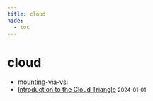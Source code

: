```yaml
---
title: cloud
hide:
  - toc
---
```


# cloud

- [mounting-via-vsi](https://cu-esiil.github.io/data-library/library/mounting-via-vsi/)
  <small></small>
- [Introduction to the Cloud Triangle](../../quickstart/cloud/)
  <small>2024-01-01</small>

